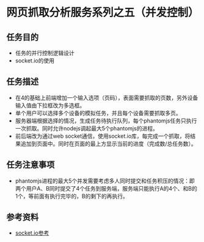 # 网页抓取分析服务系列之五（并发控制）

## 任务目的
* 任务的并行控制逻辑设计
* socket.io的使用

## 任务描述
* 在4的基础上前端增加一个输入选项（页码），表面需要抓取的页数，另外设备输入值由下拉框改为多选框。
* 单个用户可以选择多个设备的模拟任务，并且每个设备需要抓取多页。
* 服务器端根据选择的情况，生成任务待执行队列，每个phantomjs任务只执行一次抓取。同时允许nodejs调起最大5个phantomjs的进程。
* 前后端改为通过web socket通信，使用socket.io库，每完成一个抓取，将结果追加到页面中。同时在页面的最上方显示当前的进度（完成数/总任务数）。

## 任务注意事项
* phantomjs进程的最大5个并发需要考虑多人同时提交和任务积压的情况：即两个用户A、B同时提交了4个任务到服务端，服务端只能执行A的4个、和B的1个，等前面有执行完毕的，B的剩下的再执行。

## 参考资料
* [socket.io参考](https://cnodejs.org/topic/50a1fcc7637ffa4155b5a264)